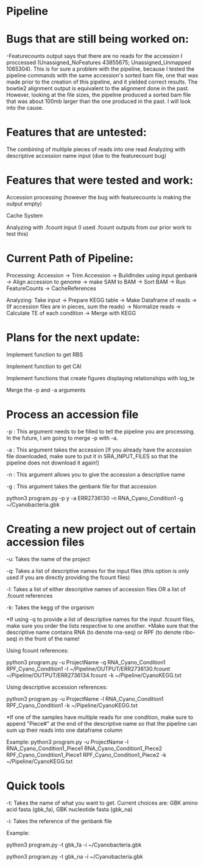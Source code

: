 # Pipeline


# Bugs that are still being worked on:
  -Featurecounts output says that there are no reads for the accession I proccessed (Unassigned_NoFeatures	43855675; Unassigned_Unmapped	1065304). This is for sure a problem with the pipeline, because I tested the pipeline commands with the same accession's sorted bam file, one that was made prior to the creation of this pipeline, and it yielded correct results. The bowtie2 alignment output is equivalent to the alignment done in the past. However, looking at the file sizes, the pipeline produced a sorted bam file that was about 100mb larger than the one produced in the past. I will look into the cause.

# Features that are untested:
The combining of multiple pieces of reads into one read
Analyzing with descriptive accession name input (due to the featurecount bug)
  
# Features that were tested and work:
Accession processing (however the bug with featurecounts is making the output empty)

Cache System

Analyzing with .fcount input (I used .fcount outputs from our prior work to test this)
  
# Current Path of Pipeline:
Processing: Accession -> Trim Accession -> BuildIndex using input genbank -> Align accession to genome -> make SAM to BAM -> Sort BAM -> Run FeatureCounts -> CacheReferences

Analyzing:
Take input -> Prepare KEGG table -> Make Dataframe of reads -> (If accession files are in pieces, sum the reads) -> Normalize reads -> Calculate TE of each condition -> Merge with KEGG

# Plans for the next update:
Implement function to get RBS 

Implement function to get CAI

Implement functions that create figures displaying relationships with log_te

Merge the -p and -a arguments




# Process an accession file

-p : This argument needs to be filled to tell the pipeline you are processing. In the future, I am going to merge -p with -a.

-a : This argument takes the accession [If you already have the accession file downloaded, make sure to put it in SRA_INPUT_FILES so that the pipeline does not download it again!]

-n : This argument allows you to give the accession a descriptive name

-g : This argument takes the genbank file for that accession

python3 program.py -p y -a ERR2736130 -n RNA_Cyano_Condition1 -g ~/Cyanobacteria.gbk

# Creating a new project out of certain accession files
-u: Takes the name of the project

-q: Takes a list of descriptive names for the input files (this option is only used if you are directly providing the fcount files)

-l: Takes a list of either descriptive names of accession files OR a list of .fcount references

-k: Takes the kegg of the organism

*If using -q to provide a list of descriptive names for the input .fcount files, make sure you order the lists respective to one another.
*Make sure that the descriptive name contains RNA (to denote rna-seq) or RPF (to denote ribo-seq) in the front of the name!

Using fcount references:

python3 program.py -u ProjectName -q RNA_Cyano_Condition1 RPF_Cyano_Condition1 -l ~/Pipeline/OUTPUT/ERR2736130.fcount ~/Pipeline/OUTPUT/ERR2736134.fcount -k ~/Pipeline/CyanoKEGG.txt

Using descriptive accession references:

python3 program.py -u ProjectName -l RNA_Cyano_Condition1 RPF_Cyano_Condition1 -k ~/Pipeline/CyanoKEGG.txt

*If one of the samples have multiple reads for one condition, make sure to append "Piece#" at the end of the descriptive name so that the pipeline can sum up their reads into one dataframe column

Example:
python3 program.py -u ProjectName -l RNA_Cyano_Condition1_Piece1 RNA_Cyano_Condition1_Piece2 RPF_Cyano_Condition1_Piece1 RPF_Cyano_Condition1_Piece2 -k ~/Pipeline/CyanoKEGG.txt

# Quick tools
-t: Takes the name of what you want to get. Current choices are: GBK amino acid fasta (gbk_fa), GBK nucleotide fasta (gbk_na)

-i: Takes the reference of the genbank file

Example:

python3 program.py -t gbk_fa -i ~/Cyanobacteria.gbk

python3 program.py -t gbk_na -i ~/Cyanobacteria.gbk
